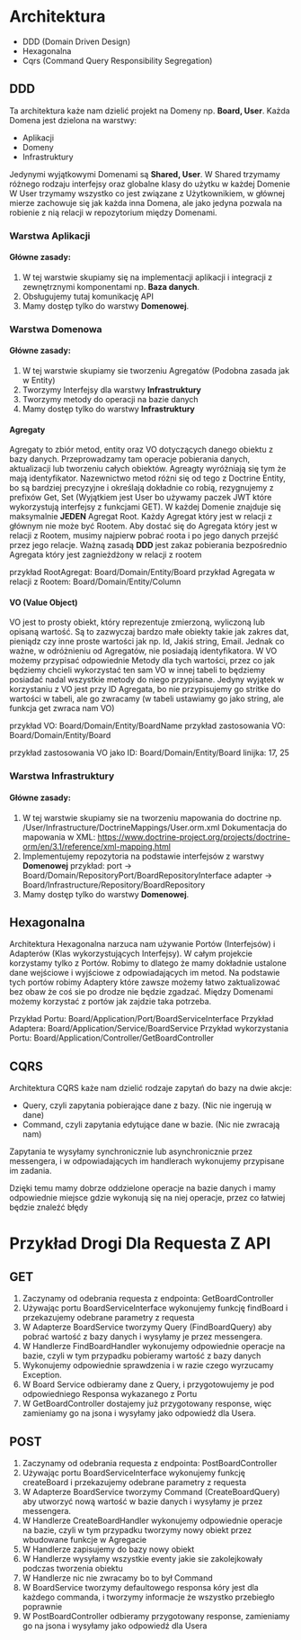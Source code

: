 # Architektura

- DDD (Domain Driven Design)
- Hexagonalna
- Cqrs (Command Query Responsibility Segregation)

## DDD

Ta architektura każe nam dzielić projekt na Domeny np. **Board, User**.
Każda Domena jest dzielona na warstwy:
- Aplikacji
- Domeny
- Infrastruktury

Jedynymi wyjątkowymi Domenami są **Shared, User**.
W Shared trzymamy różnego rodzaju interfejsy oraz globalne klasy do użytku w każdej Domenie
W User trzymamy wszystko co jest związane z Użytkownikiem, w głównej mierze zachowuje się jak każda
inna Domena, ale jako jedyna pozwala na robienie z nią relacji w repozytorium między Domenami.

### Warstwa Aplikacji

#### Główne zasady:
1. W tej warstwie skupiamy się na implementacji aplikacji i integracji
z zewnętrznymi komponentami np. **Baza danych**.
2. Obsługujemy tutaj komunikację API
3. Mamy dostęp tylko do warstwy **Domenowej**.

### Warstwa Domenowa

#### Główne zasady:
1. W tej warstwie skupiamy sie tworzeniu Agregatów (Podobna zasada jak w Entity)
2. Tworzymy Interfejsy dla warstwy **Infrastruktury**
3. Tworzymy metody do operacji na bazie danych
4. Mamy dostęp tylko do warstwy **Infrastruktury**

#### Agregaty

Agregaty to zbiór metod, entity oraz VO dotyczących danego obiektu z bazy danych.
Przeprowadzamy tam operacje pobierania danych, aktualizacji lub tworzeniu całych obiektów.
Agreagty wyróżniają się tym że mają identyfikator.
Nazewnictwo metod różni się od tego z Doctrine Entity, bo są bardziej precyzyjne i określają dokładnie co robią,
rezygnujemy z prefixów Get, Set (Wyjątkiem jest User bo używamy paczek JWT które wykorzystują interfejsy z funkcjami GET).
W każdej Domenie znajduje się maksymalnie **JEDEN** Agregat Root.
Każdy Agregat który jest w relacji z głównym nie może być Rootem.
Aby dostać się do Agregata który jest w relacji z Rootem, musimy najpierw pobrać roota
i po jego danych przejść przez jego relacje. Ważną zasadą **DDD** jest zakaz pobierania 
bezpośrednio Agregata który jest zagnieżdżony w relacji z rootem

przykład RootAgregat: Board/Domain/Entity/Board
przykład Agregata w relacji z Rootem: Board/Domain/Entity/Column

#### VO (Value Object)

VO jest to prosty obiekt, który reprezentuje zmierzoną, wyliczoną lub opisaną wartość.
Są to zazwyczaj bardzo małe obiekty takie jak zakres dat, pieniądz
czy inne proste wartości jak np. Id, Jakiś string, Email.
Jednak co ważne, w odróżnieniu od Agregatów, nie posiadają identyfikatora.
W VO możemy przypisać odpowiednie Metody dla tych wartości, przez co jak będziemy chcieli wykorzystać
ten sam VO w innej tabeli to będziemy posiadać nadal wszystkie metody do niego przypisane.
Jedyny wyjątek w korzystaniu z VO jest przy ID Agregata, bo nie przypisujemy go stritke do wartości w 
tabeli, ale go zwracamy (w tabeli ustawiamy go jako string, ale funkcja get zwraca nam VO)

przykład VO: Board/Domain/Entity/BoardName
przykład zastosowania VO: Board/Domain/Entity/Board

przykład zastosowania VO jako ID: Board/Domain/Entity/Board linijka: 17, 25

### Warstwa Infrastruktury

#### Główne zasady:
1. W tej warstwie skupiamy sie na tworzeniu mapowania do doctrine
np. /User/Infrastructure/DoctrineMappings/User.orm.xml
Dokumentacja do mapowania w XML: https://www.doctrine-project.org/projects/doctrine-orm/en/3.1/reference/xml-mapping.html
2. Implementujemy repozytoria na podstawie interfejsów z warstwy **Domenowej**
przykład: port -> Board/Domain/RepositoryPort/BoardRepositoryInterface
adapter -> Board/Infrastructure/Repository/BoardRepository
3. Mamy dostęp tylko do warstwy **Domenowej**.


## Hexagonalna

Architektura Hexagonalna narzuca nam używanie Portów (Interfejsów) i Adapterów (Klas wykorzystujących Interfejsy).
W całym projekcie korzystamy tylko z Portów. Robimy to dlatego że mamy dokładnie ustalone dane wejściowe i wyjściowe z 
odpowiadających im metod. Na podstawie tych portów robimy Adaptery które zawsze możemy łatwo zaktualizować bez obaw
że coś sie po drodze nie będzie zgadzać. Między Domenami możemy korzystać z portów jak zajdzie taka potrzeba.

Przykład Portu: Board/Application/Port/BoardServiceInterface
Przykład Adaptera: Board/Application/Service/BoardService
Przykład wykorzystania Portu: Board/Application/Controller/GetBoardController

## CQRS

Architektura CQRS każe nam dzielić rodzaje zapytań do bazy na dwie akcje:
- Query, czyli zapytania pobierające dane z bazy. (Nic nie ingerują w dane)
- Command, czyli zapytania edytujące dane w bazie. (Nic nie zwracają nam)

Zapytania te wysyłamy synchronicznie lub asynchronicznie przez messengera,
i w odpowiadających im handlerach wykonujemy przypisane im zadania.

Dzięki temu mamy dobrze oddzielone operacje na bazie danych i mamy odpowiednie miejsce 
gdzie wykonują się na niej operacje, przez co łatwiej będzie znaleźć błędy


# Przykład Drogi Dla Requesta Z API

## GET

1. Zaczynamy od odebrania requesta z endpointa: GetBoardController
2. Używając portu BoardServiceInterface wykonujemy funkcję findBoard i przekazujemy odebrane parametry z requesta
3. W Adapterze BoardService tworzymy Query (FindBoardQuery) aby pobrać wartość z bazy danych i wysyłamy je przez messengera.
4. W Handlerze FindBoardHandler wykonujemy odpowiednie operacje na bazie, czyli w tym przypadku pobieramy wartość z bazy danych
5. Wykonujemy odpowiednie sprawdzenia i w razie czego wyrzucamy Exception.
6. W Board Service odbieramy dane z Query, i przygotowujemy je pod odpowiedniego Responsa wykazanego z Portu
7. W GetBoardController dostajemy już przygotowany response, więc zamieniamy go na jsona i wysyłamy jako odpowiedź dla Usera.

## POST

1. Zaczynamy od odebrania requesta z endpointa: PostBoardController
2. Używając portu BoardServiceInterface wykonujemy funkcję createBoard i przekazujemy odebrane parametry z requesta
3. W Adapterze BoardService tworzymy Command (CreateBoardQuery) aby utworzyć nową wartość w bazie danych i wysyłamy je przez messengera.
4. W Handlerze CreateBoardHandler wykonujemy odpowiednie operacje na bazie, czyli w tym przypadku tworzymy nowy obiekt przez wbudowane funkcje w Agregacie
5. W Handlerze zapisujemy do bazy nowy obiekt
6. W Handlerze wysyłamy wszystkie eventy jakie sie zakolejkowały podczas tworzenia obiektu
7. W Handlerze nic nie zwracamy bo to był Command
8. W BoardService tworzymy defaultowego responsa kóry jest dla każdego commanda, i tworzymy informacje że wszystko przebiegło poprawnie
9. W PostBoardController odbieramy przygotowany response, zamieniamy go na jsona i wysyłamy jako odpowiedź dla Usera
